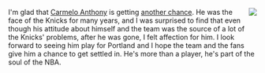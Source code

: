 <img src="http://scripting.com/images/2019/11/15/melo.png" border="0" align="right">I'm glad that <a href="https://en.wikipedia.org/wiki/Carmelo_Anthony">Carmelo Anthony</a> is getting <a href="https://www.oregonlive.com/blazers/2019/11/carmelo-anthony-signs-with-portland-trail-blazers-on-1-year-deal-report.html">another chance</a>. He was the face of the Knicks for many years, and I was surprised to find that even though his attitude about himself and the team was the source of a lot of the Knicks' problems, after he was gone, I felt affection for him. I look forward to seeing him play for Portland and I hope the team and the fans give him a chance to get settled in. He's more than a player, he's part of the soul of the NBA.
